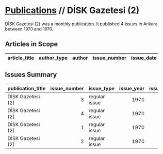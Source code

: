 # [Publications](firstlevel_publications.md) // DİSK Gazetesi (2)

DİSK Gazetesi (2) was a monthly publication. It published 4 issues in Ankara between 1970 and 1970.

## Articles in Scope

| article_title   | author_type   | author   | issue_number   | issue_date   | pages   |
|-----------------|---------------|----------|----------------|--------------|---------|

## Issues Summary

| publication_title   |   issue_number | issue_type    |   issue_year |   issue_month |   issue_day |
|:--------------------|---------------:|:--------------|-------------:|--------------:|------------:|
| DİSK Gazetesi (2)   |              3 | regular issue |         1970 |            10 |           1 |
| DİSK Gazetesi (2)   |              4 | regular issue |         1970 |            11 |          13 |
| DİSK Gazetesi (2)   |              1 | regular issue |         1970 |             8 |          20 |
| DİSK Gazetesi (2)   |              2 | regular issue |         1970 |             9 |          10 |